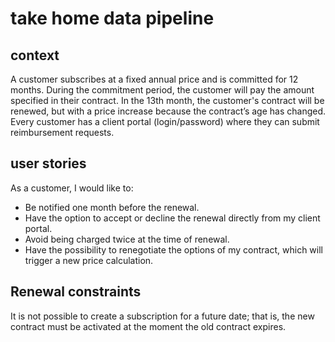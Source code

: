 
# take home data pipeline

## context

A customer subscribes at a fixed annual price and is committed for 12 months.
During the commitment period, the customer will pay the amount specified in their contract.
In the 13th month, the customer's contract will be renewed, but with a price increase because the contract’s age has changed.
Every customer has a client portal (login/password) where they can submit reimbursement requests.

## user stories

As a customer, I would like to:

- Be notified one month before the renewal.
- Have the option to accept or decline the renewal directly from my client portal.
- Avoid being charged twice at the time of renewal.
- Have the possibility to renegotiate the options of my contract, which will trigger a new price calculation.

## Renewal constraints

It is not possible to create a subscription for a future date; that is, the new contract must be activated at the moment the old contract expires.
